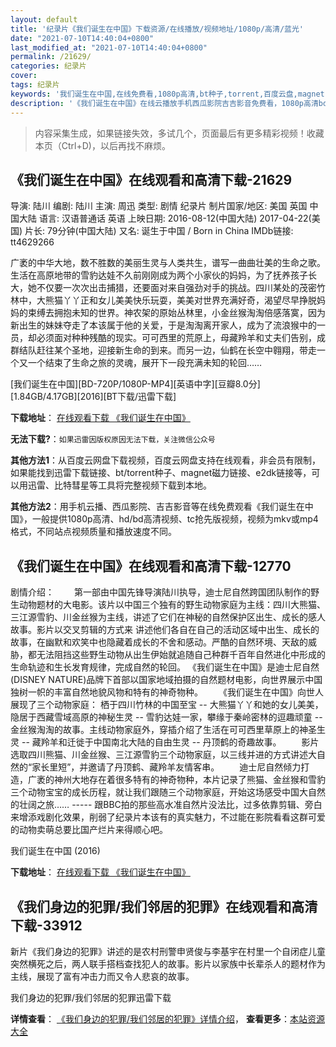 ```yaml
---
layout: default
title: '纪录片《我们诞生在中国》下载资源/在线播放/视频地址/1080p/高清/蓝光'
date: "2021-07-10T14:40:04+0800"
last_modified_at: "2021-07-10T14:40:04+0800"
permalink: /21629/
categories: 纪录片
cover:
tags: 纪录片
keywords: '我们诞生在中国,在线免费看,1080p高清,bt种子,torrent,百度云盘,magnet,磁力链,迅雷下载资源'
description: '《我们诞生在中国》在线云播放手机西瓜影院吉吉影音免费看，1080p高清bd/hd未删减完整版和tc抢先枪版，mkv/mp4格式，附带bt/torrent种子、magnet/磁力链、百度云盘、网盘资源迅雷下载链接'
---
```


>内容采集生成，如果链接失效，多试几个，页面最后有更多精彩视频！收藏本页（Ctrl+D)，以后再找不麻烦。


## 《我们诞生在中国》在线观看和高清下载-21629

导演: 陆川 编剧: 陆川 主演: 周迅 类型: 剧情 纪录片 制片国家/地区: 美国 英国 中国大陆 语言: 汉语普通话 英语 上映日期: 2016-08-12(中国大陆) 2017-04-22(美国) 片长: 79分钟(中国大陆) 又名: 诞生于中国 / Born in China IMDb链接: tt4629266

广袤的中华大地，数不胜数的美丽生灵与人类共生，谱写一曲曲壮美的生命之歌。生活在高原地带的雪豹达娃不久前刚刚成为两个小家伙的妈妈，为了抚养孩子长大，她不仅要一次次出击捕猎，还要面对来自强劲对手的挑战。四川某处的茂密竹林中，大熊猫丫丫正和女儿美美快乐玩耍，美美对世界充满好奇，渴望尽早挣脱妈妈的束缚去拥抱未知的世界。神农架的原始丛林里，小金丝猴淘淘倍感落寞，因为新出生的妹妹夺走了本该属于他的关爱，于是淘淘离开家人，成为了流浪猴中的一员，却必须面对种种残酷的现实。可可西里的荒原上，母藏羚羊和丈夫们告别，成群结队赶往某个圣地，迎接新生命的到来。而另一边，仙鹤在长空中翱翔，带走一个又一个结束了生命之旅的灵魂，展开下一段充满未知的轮回……


[我们诞生在中国][BD-720P/1080P-MP4][英语中字][豆瓣8.0分][1.84GB/4.17GB][2016][BT下载/迅雷下载]

**下载地址**： [在线观看下载 《我们诞生在中国》](https://www.btdx8.com/torrent/born_in_china_2016.html) 


**无法下载?**：`如果迅雷因版权原因无法下载，关注微信公众号 `

**其他方法1**：从百度云网盘下载视频，百度云网盘支持在线观看，非会员有限制，如果能找到迅雷下载链接、bt/torrent种子、magnet磁力链接、e2dk链接等，可以用迅雷、比特彗星等工具将完整视频下载到本地。

**其他方法2**：用手机云播、西瓜影院、吉吉影音等在线免费观看《我们诞生在中国》，一般提供1080p高清、hd/bd高清视频、tc抢先版视频，视频为mkv或mp4格式，不同站点视频质量和播放速度不同。


## 《我们诞生在中国》在线观看和高清下载-12770

剧情介绍： 　　第一部由中国先锋导演陆川执导，迪士尼自然跨国团队制作的野生动物题材的大电影。该片以中国三个独有的野生动物家庭为主线：四川大熊猫、三江源雪豹、川金丝猴为主线，讲述了它们在神秘的自然保护区出生、成长的感人故事。影片以交叉剪辑的方式来 讲述他们各自在自己的活动区域中出生、成长的故事，在幽默和欢笑中也隐藏着成长的不舍和感动。严酷的自然环境、天敌的威胁，都无法阻挡这些野生动物从出生伊始就追随自己种群千百年自然进化中形成的生命轨迹和生长发育规律，完成自然的轮回。 《我们诞生在中国》是迪士尼自然(DISNEY NATURE)品牌下首部以国家地域拍摄的自然题材电影，向世界展示中国独树一帜的丰富自然地貌风物和特有的神奇物种。 　　《我们诞生在中国》向世人展现了三个动物家庭： 栖于四川竹林的中国至宝 -- 大熊猫丫丫和她的女儿美美，隐居于西藏雪域高原的神秘生灵 -- 雪豹达娃一家，攀缘于秦岭密林的逗趣顽童 -- 金丝猴淘淘的故事。主线动物家庭外，穿插介绍了生活在可可西里草原上的神圣生灵 -- 藏羚羊和迁徙于中国南北大陆的自由生灵 -- 丹顶鹤的奇趣故事。 　　影片选取四川熊猫、川金丝猴、三江源雪豹三个动物家庭，以三线并进的方式讲述大自然的“家长里短”，并邀请了丹顶鹤、藏羚羊友情客串。 　　迪士尼自然倾力打造，广袤的神州大地存在着很多特有的神奇物种，本片记录了熊猫、金丝猴和雪豹三个动物宝宝的成长历程，就让我们跟随三个动物家庭，开始这场感受中国大自然的壮阔之旅…… ----- 跟BBC拍的那些高水准自然片没法比，过多依靠剪辑、旁白来增添戏剧化效果，削弱了纪录片本该有的真实魅力，不过能在影院看看这群可爱的动物卖萌总要比国产烂片来得顺心吧。


我们诞生在中国 (2016)

**下载地址**： [在线观看下载 《我们诞生在中国》](https://www.btbtdy.me/btdy/dy6538.html) 


## 《我们身边的犯罪/我们邻居的犯罪》在线观看和高清下载-33912

新片《我们身边的犯罪》讲述的是农村刑警申贤俊与李基宇在村里一个自闭症儿童突然横死之后，两人联手搭档查找犯人的故事。影片以家族中长辈杀人的题材作为主线，展现了富有冲击力而又令人悲哀的故事。


我们身边的犯罪/我们邻居的犯罪迅雷下载

**详情查看**： [《我们身边的犯罪/我们邻居的犯罪》详情介绍](/movie/33912/)， **查看更多**：[本站资源大全](/movie/t/all/)

